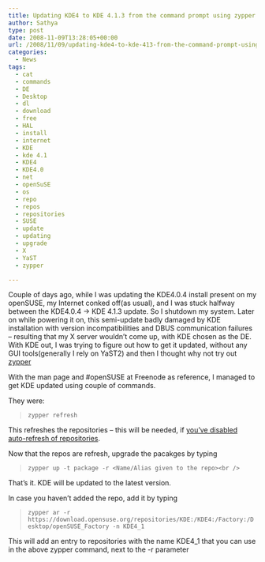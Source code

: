 ```yaml
---
title: Updating KDE4 to KDE 4.1.3 from the command prompt using zypper
author: Sathya
type: post
date: 2008-11-09T13:28:05+00:00
url: /2008/11/09/updating-kde4-to-kde-413-from-the-command-prompt-using-zypper/
categories:
  - News
tags:
  - cat
  - commands
  - DE
  - Desktop
  - dl
  - download
  - free
  - HAL
  - install
  - internet
  - KDE
  - kde 4.1
  - KDE4
  - KDE4.0
  - net
  - openSuSE
  - os
  - repo
  - repos
  - repositories
  - SUSE
  - update
  - updating
  - upgrade
  - X
  - YaST
  - zypper

---
```

Couple of days ago, while I was updating the KDE4.0.4 install present on my openSUSE, my Internet conked off(as usual), and I was stuck halfway between the KDE4.0.4 -> KDE 4.1.3 update. So I shutdown my system. Later on while powering it on, this semi-update badly damaged by KDE installation with version incompatibilities and DBUS communication failures &#8211; resulting that my X server wouldn&#8217;t come up, with KDE chosen as the DE. With KDE out, I was trying to figure out how to get it updated, without any GUI tools(generally I rely on YaST2) and then I thought why not try out <a rel="wikipedia" href="https://en.wikipedia.org/wiki/Zypper">zypper</a>

<!--more-->


  
With the man page and #openSUSE at Freenode as reference, I managed to get KDE updated using couple of commands.
  
They were:

> `zypper refresh`

This refreshes the repositories &#8211; this will be needed, if [you&#8217;ve disabled auto-refresh of repositories][1].

Now that the repos are refresh, upgrade the pacakges by typing

>  `zypper up -t package -r <Name/Alias given to the repo><br />
` 

That&#8217;s it. KDE will be updated to the latest version.
  
In case you haven&#8217;t added the repo, add it by typing

> `zypper ar -r https://download.opensuse.org/repositories/KDE:/KDE4:/Factory:/Desktop/openSUSE_Factory -n KDE4_1`

This will add an entry to repositories with the name KDE4_1 that you can use in the above zypper command, next to the -r parameter

 [1]: https://sathyasays.com/2008/08/18/disabling-auto-refresh-of-repositories-in-opensuse-11
